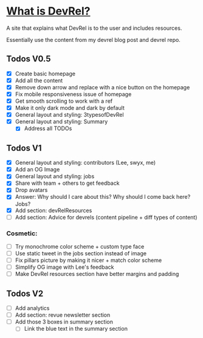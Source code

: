 # [What is DevRel?](https://www.whatisdevrel.com/)

A site that explains what DevRel is to the user and includes resources.

Essentially use the content from my devrel blog post and devrel repo.

## Todos V0.5

- [x] Create basic homepage
- [x] Add all the content
- [x] Remove down arrow and replace with a nice button on the homepage
- [x] Fix mobile responsiveness issue of homepage
- [x] Get smooth scrolling to work with a ref
- [x] Make it only dark mode and dark by default
- [x] General layout and styling: 3typesofDevRel
- [x] General layout and styling: Summary
  - [x] Address all TODOs

## Todos V1
- [x] General layout and styling: contributors (Lee, swyx, me)
- [x] Add an OG Image
- [x] General layout and styling: jobs
- [x] Share with team + others to get feedback
- [x] Drop avatars
- [x] Answer: Why should I care about this? Why should I come back here? Jobs?
- [x] Add section: devRelResources
- [ ] Add section: Advice for devrels (content pipeline + diff types of content)

### Cosmetic:
- [ ] Try monochrome color scheme + custom type face
- [ ] Use static tweet in the jobs section instead of image
- [ ] Fix pillars picture by making it nicer + match color scheme
- [ ] Simplify OG image with Lee's feedback
- [ ] Make DevRel resources section have better margins and padding

## Todos V2
- [ ] Add analytics
- [ ] Add section: revue newsletter section
- [ ] Add those 3 boxes in summary section
  - [ ] Link the blue text in the summary section
